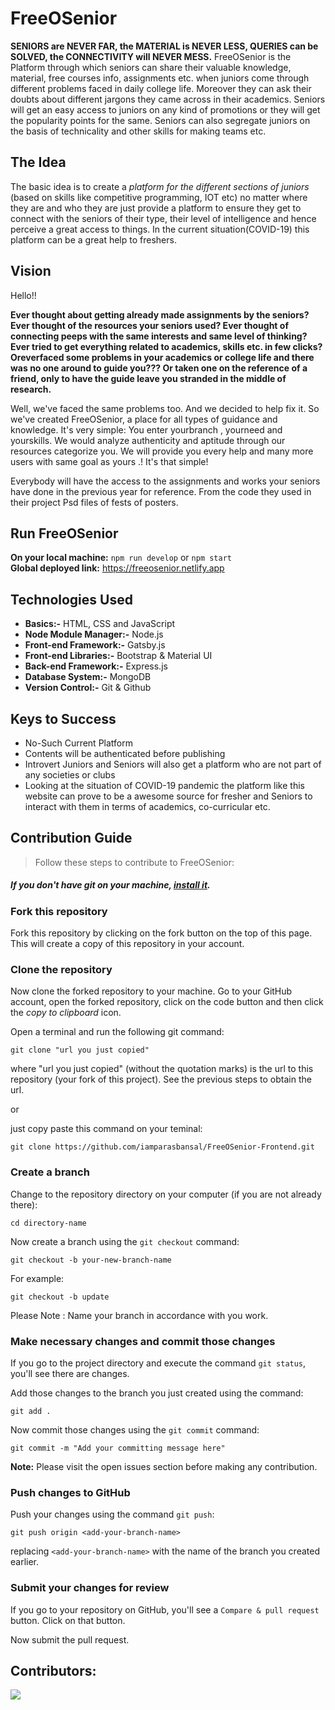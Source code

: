 # FreeOSenior

**SENIORS are NEVER FAR, the MATERIAL is NEVER LESS, QUERIES can be SOLVED, the CONNECTIVITY will NEVER MESS.**
FreeOSenior is the Platform through which seniors can share their valuable knowledge, material, free courses info, assignments etc. when juniors come through different problems faced in daily college life. Moreover they can ask their doubts about different jargons they came across in their academics. Seniors will get an easy access to juniors on any kind of promotions or they will get the popularity points for the same. Seniors can also segregate juniors on the basis of technicality and other skills for making teams etc.

## The Idea
The basic idea is to create a _platform for the different sections of juniors_ (based on skills like competitive programming, IOT  etc)  no matter where they are and who they are just provide a platform to ensure they get to connect with the seniors of their type, their level of intelligence and hence perceive a great access to things. In the current situation(COVID-19) this platform can be a great help to freshers.

## Vision
Hello!!

**Ever thought about getting already made assignments by the seniors? Ever thought of the resources your seniors used? Ever thought of connecting peeps with the same interests and same level of thinking? Ever tried to get everything related to academics, skills etc. in few clicks?
Oreverfaced some problems in your academics or college life and there was no one around to guide you??? Or taken one on the reference of a friend, only to have the guide leave you stranded in the middle of research.**

Well, we've faced the same problems too. And we decided to help fix it. So we've created FreeOSenior, a place for all types of guidance and knowledge. It's very simple: You enter yourbranch ,  yourneed and yourskills. We would analyze authenticity and aptitude through our resources categorize you. We will provide you every help and many more users with same goal as yours .! It's that simple! 

Everybody will have the access to the assignments and works your seniors have done in the previous year for reference. From the code they used in their project Psd files of fests of posters.

## Run FreeOSenior

**On your local machine:**
```npm run develop``` or ```npm start``` <br />
**Global deployed link:** 
https://freeosenior.netlify.app <br />
 
## Technologies Used
-	**Basics:-**  HTML, CSS and JavaScript
-	**Node Module Manager:-** Node.js
-	**Front-end Framework:-** Gatsby.js
-	**Front-end Libraries:-** Bootstrap & Material UI
-	**Back-end Framework:-** Express.js
-	**Database System:-** MongoDB
-	**Version Control:-** Git & Github

## Keys to Success
-	No-Such Current Platform
-	Contents will be authenticated before publishing
-	Introvert Juniors and Seniors will also get a platform who are not part of any societies or clubs
-	Looking at the situation of COVID-19 pandemic the platform like this website can prove to be a awesome source for fresher and Seniors to interact with them in terms of academics, co-curricular etc.

## Contribution Guide
> Follow these steps to contribute to FreeOSenior:

##### If you don't have git on your machine, [install it](https://help.github.com/articles/set-up-git/).

### Fork this repository

Fork this repository by clicking on the fork button on the top of this page.
This will create a copy of this repository in your account.

### Clone the repository

Now clone the forked repository to your machine. Go to your GitHub account, open the forked repository, click on the code button and then click the _copy to clipboard_ icon.

Open a terminal and run the following git command:

```
git clone "url you just copied"
```

where "url you just copied" (without the quotation marks) is the url to this repository (your fork of this project). See the previous steps to obtain the url.

or

just copy paste this command on your teminal: 

```
git clone https://github.com/iamparasbansal/FreeOSenior-Frontend.git
```

### Create a branch

Change to the repository directory on your computer (if you are not already there):

```
cd directory-name
```

Now create a branch using the `git checkout` command:

```
git checkout -b your-new-branch-name
```

For example:

```
git checkout -b update
```
Please Note : Name your branch in accordance with you work.

### Make necessary changes and commit those changes

If you go to the project directory and execute the command `git status`, you'll see there are changes.

Add those changes to the branch you just created using the command:

```
git add .
```

Now commit those changes using the `git commit` command:

```
git commit -m "Add your committing message here"
```
**Note:** Please visit the open issues section before making any contribution.
### Push changes to GitHub

Push your changes using the command `git push`:

```
git push origin <add-your-branch-name>
```

replacing `<add-your-branch-name>` with the name of the branch you created earlier.

### Submit your changes for review

If you go to your repository on GitHub, you'll see a `Compare & pull request` button. Click on that button.

Now submit the pull request.

## Contributors: 
<a href = "https://github.com/iamparasbansal/FreeOSenior-Frontend/graphs/contributors">
  <img src = "https://contrib.rocks/image?repo = iamparasbansal/FreeOSenior-Frontend"/>
</a>
